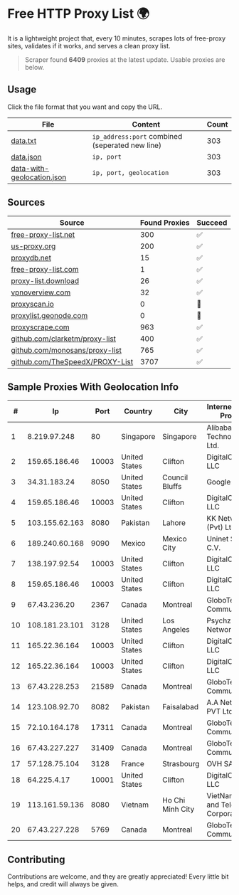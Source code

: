 
# Free HTTP Proxy List 🌍

It is a lightweight project that, every 10 minutes, scrapes lots of free-proxy sites, validates if it works, and serves a clean proxy list.


> Scraper found **6409** proxies at the latest update. Usable proxies are below.

## Usage

Click the file format that you want and copy the URL.


|File|Content|Count|
|----|-------|-----|
|[data.txt](https://raw.githubusercontent.com/themiralay/Proxy-List-World/master/data.txt)|`ip_address:port` combined (seperated new line)|303|
|[data.json](https://raw.githubusercontent.com/themiralay/Proxy-List-World/master/data.json)|`ip, port`|303|
|[data-with-geolocation.json](https://raw.githubusercontent.com/themiralay/Proxy-List-World/master/data-with-geolocation.json)|`ip, port, geolocation`|303|

## Sources

|Source|Found Proxies|Succeed|
|------|-------------|-------|
|[free-proxy-list.net](https://free-proxy-list.net)|300|✅|
|[us-proxy.org](https://www.us-proxy.org)|200|✅|
|[proxydb.net](http://proxydb.net)|15|✅|
|[free-proxy-list.com](https://free-proxy-list.com/?page=&port=&type%5B%5D=http&type%5B%5D=https&up_time=0&search=Search)|1|✅|
|[proxy-list.download](https://www.proxy-list.download/HTTP)|26|✅|
|[vpnoverview.com](https://vpnoverview.com/privacy/anonymous-browsing/free-proxy-servers)|32|✅|
|[proxyscan.io](https://www.proxyscan.io)|0|🚫|
|[proxylist.geonode.com](https://proxylist.geonode.com/api/proxy-list?limit=300&page=1&sort_by=lastChecked&sort_type=desc&protocols=http,https)|0|🚫|
|[proxyscrape.com](https://api.proxyscrape.com/v2/?request=displayproxies&protocol=http&timeout=10000&country=all&ssl=all&anonymity=all)|963|✅|
|[github.com/clarketm/proxy-list](https://raw.githubusercontent.com/clarketm/proxy-list/master/proxy-list-raw.txt)|400|✅|
|[github.com/monosans/proxy-list](https://raw.githubusercontent.com/monosans/proxy-list/main/proxies/http.txt)|765|✅|
|[github.com/TheSpeedX/PROXY-List](https://raw.githubusercontent.com/TheSpeedX/PROXY-List/master/http.txt)|3707|✅|


## Sample Proxies With Geolocation Info

|#|Ip|Port|Country|City|Internet Service Provider|
|-|--|----|-------|----|-------------------------|
|1|8.219.97.248|80|Singapore|Singapore|Alibaba (US) Technology Co., Ltd.|
|2|159.65.186.46|10003|United States|Clifton|DigitalOcean, LLC|
|3|34.31.183.24|8050|United States|Council Bluffs|Google LLC|
|4|159.65.186.46|10003|United States|Clifton|DigitalOcean, LLC|
|5|103.155.62.163|8080|Pakistan|Lahore|KK Networks (Pvt) Ltd.|
|6|189.240.60.168|9090|Mexico|Mexico City|Uninet S.A. de C.V.|
|7|138.197.92.54|10003|United States|Clifton|DigitalOcean, LLC|
|8|159.65.186.46|10003|United States|Clifton|DigitalOcean, LLC|
|9|67.43.236.20|2367|Canada|Montreal|GloboTech Communications|
|10|108.181.23.101|3128|United States|Los Angeles|Psychz Networks|
|11|165.22.36.164|10003|United States|Clifton|DigitalOcean, LLC|
|12|165.22.36.164|10003|United States|Clifton|DigitalOcean, LLC|
|13|67.43.228.253|21589|Canada|Montreal|GloboTech Communications|
|14|123.108.92.70|8082|Pakistan|Faisalabad|A.A Networks PVT Ltd|
|15|72.10.164.178|17311|Canada|Montreal|GloboTech Communications|
|16|67.43.227.227|31409|Canada|Montreal|GloboTech Communications|
|17|57.128.75.104|3128|France|Strasbourg|OVH SAS|
|18|64.225.4.17|10001|United States|Clifton|DigitalOcean, LLC|
|19|113.161.59.136|8080|Vietnam|Ho Chi Minh City|VietNam Post and Telecom Corporation|
|20|67.43.227.228|5769|Canada|Montreal|GloboTech Communications|



## Contributing

Contributions are welcome, and they are greatly appreciated! Every
little bit helps, and credit will always be given.

